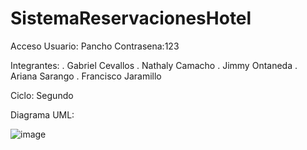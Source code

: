 # SistemaReservacionesHotel
Acceso
Usuario: Pancho
Contrasena:123

Integrantes:
. Gabriel Cevallos
. Nathaly Camacho
. Jimmy Ontaneda
. Ariana Sarango
. Francisco Jaramillo

Ciclo: Segundo

Diagrama UML:

![image](https://github.com/GabrielCevallos/SistemaReservacionesHotel/assets/166523819/b228f6c6-e0d3-42fd-b716-f16eab245022)


